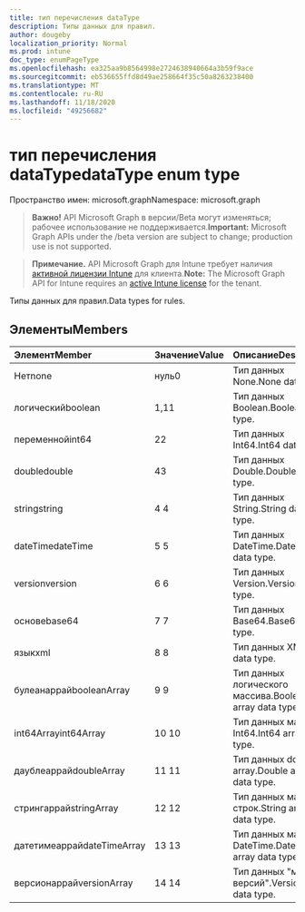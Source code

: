 ```yaml
---
title: тип перечисления dataType
description: Типы данных для правил.
author: dougeby
localization_priority: Normal
ms.prod: intune
doc_type: enumPageType
ms.openlocfilehash: ea325aa9b8564998e2724638940664a3b59f9ace
ms.sourcegitcommit: eb536655ffd8d49ae258664f35c50a8263238400
ms.translationtype: MT
ms.contentlocale: ru-RU
ms.lasthandoff: 11/18/2020
ms.locfileid: "49256682"
---
```

# <a name="datatype-enum-type"></a><span data-ttu-id="691fd-103">тип перечисления dataType</span><span class="sxs-lookup"><span data-stu-id="691fd-103">dataType enum type</span></span>

<span data-ttu-id="691fd-104">Пространство имен: microsoft.graph</span><span class="sxs-lookup"><span data-stu-id="691fd-104">Namespace: microsoft.graph</span></span>

> <span data-ttu-id="691fd-105">**Важно!** API Microsoft Graph в версии/Beta могут изменяться; рабочее использование не поддерживается.</span><span class="sxs-lookup"><span data-stu-id="691fd-105">**Important:** Microsoft Graph APIs under the /beta version are subject to change; production use is not supported.</span></span>

> <span data-ttu-id="691fd-106">**Примечание.** API Microsoft Graph для Intune требует наличия [активной лицензии Intune](https://go.microsoft.com/fwlink/?linkid=839381) для клиента.</span><span class="sxs-lookup"><span data-stu-id="691fd-106">**Note:** The Microsoft Graph API for Intune requires an [active Intune license](https://go.microsoft.com/fwlink/?linkid=839381) for the tenant.</span></span>

<span data-ttu-id="691fd-107">Типы данных для правил.</span><span class="sxs-lookup"><span data-stu-id="691fd-107">Data types for rules.</span></span>

## <a name="members"></a><span data-ttu-id="691fd-108">Элементы</span><span class="sxs-lookup"><span data-stu-id="691fd-108">Members</span></span>
|<span data-ttu-id="691fd-109">Элемент</span><span class="sxs-lookup"><span data-stu-id="691fd-109">Member</span></span>|<span data-ttu-id="691fd-110">Значение</span><span class="sxs-lookup"><span data-stu-id="691fd-110">Value</span></span>|<span data-ttu-id="691fd-111">Описание</span><span class="sxs-lookup"><span data-stu-id="691fd-111">Description</span></span>|
|:---|:---|:---|
|<span data-ttu-id="691fd-112">Нет</span><span class="sxs-lookup"><span data-stu-id="691fd-112">none</span></span>|<span data-ttu-id="691fd-113">нуль</span><span class="sxs-lookup"><span data-stu-id="691fd-113">0</span></span>|<span data-ttu-id="691fd-114">Тип данных None.</span><span class="sxs-lookup"><span data-stu-id="691fd-114">None data type.</span></span>|
|<span data-ttu-id="691fd-115">логический</span><span class="sxs-lookup"><span data-stu-id="691fd-115">boolean</span></span>|<span data-ttu-id="691fd-116">1,1</span><span class="sxs-lookup"><span data-stu-id="691fd-116">1</span></span>|<span data-ttu-id="691fd-117">Тип данных Boolean.</span><span class="sxs-lookup"><span data-stu-id="691fd-117">Boolean data type.</span></span>|
|<span data-ttu-id="691fd-118">переменной</span><span class="sxs-lookup"><span data-stu-id="691fd-118">int64</span></span>|<span data-ttu-id="691fd-119">2</span><span class="sxs-lookup"><span data-stu-id="691fd-119">2</span></span>|<span data-ttu-id="691fd-120">Тип данных Int64.</span><span class="sxs-lookup"><span data-stu-id="691fd-120">Int64 data type.</span></span>|
|<span data-ttu-id="691fd-121">double</span><span class="sxs-lookup"><span data-stu-id="691fd-121">double</span></span>|<span data-ttu-id="691fd-122">4</span><span class="sxs-lookup"><span data-stu-id="691fd-122">3</span></span>|<span data-ttu-id="691fd-123">Тип данных Double.</span><span class="sxs-lookup"><span data-stu-id="691fd-123">Double data type.</span></span>|
|<span data-ttu-id="691fd-124">string</span><span class="sxs-lookup"><span data-stu-id="691fd-124">string</span></span>|<span data-ttu-id="691fd-125">4 </span><span class="sxs-lookup"><span data-stu-id="691fd-125">4</span></span>|<span data-ttu-id="691fd-126">Тип данных String.</span><span class="sxs-lookup"><span data-stu-id="691fd-126">String data type.</span></span>|
|<span data-ttu-id="691fd-127">dateTime</span><span class="sxs-lookup"><span data-stu-id="691fd-127">dateTime</span></span>|<span data-ttu-id="691fd-128">5 </span><span class="sxs-lookup"><span data-stu-id="691fd-128">5</span></span>|<span data-ttu-id="691fd-129">Тип данных DateTime.</span><span class="sxs-lookup"><span data-stu-id="691fd-129">DateTime data type.</span></span>|
|<span data-ttu-id="691fd-130">version</span><span class="sxs-lookup"><span data-stu-id="691fd-130">version</span></span>|<span data-ttu-id="691fd-131">6 </span><span class="sxs-lookup"><span data-stu-id="691fd-131">6</span></span>|<span data-ttu-id="691fd-132">Тип данных Version.</span><span class="sxs-lookup"><span data-stu-id="691fd-132">Version data type.</span></span>|
|<span data-ttu-id="691fd-133">основе</span><span class="sxs-lookup"><span data-stu-id="691fd-133">base64</span></span>|<span data-ttu-id="691fd-134">7 </span><span class="sxs-lookup"><span data-stu-id="691fd-134">7</span></span>|<span data-ttu-id="691fd-135">Тип данных Base64.</span><span class="sxs-lookup"><span data-stu-id="691fd-135">Base64 data type.</span></span>|
|<span data-ttu-id="691fd-136">язык</span><span class="sxs-lookup"><span data-stu-id="691fd-136">xml</span></span>|<span data-ttu-id="691fd-137">8 </span><span class="sxs-lookup"><span data-stu-id="691fd-137">8</span></span>|<span data-ttu-id="691fd-138">Тип данных XML.</span><span class="sxs-lookup"><span data-stu-id="691fd-138">Xml data type.</span></span>|
|<span data-ttu-id="691fd-139">булеанаррай</span><span class="sxs-lookup"><span data-stu-id="691fd-139">booleanArray</span></span>|<span data-ttu-id="691fd-140">9 </span><span class="sxs-lookup"><span data-stu-id="691fd-140">9</span></span>|<span data-ttu-id="691fd-141">Тип данных логического массива.</span><span class="sxs-lookup"><span data-stu-id="691fd-141">Boolean array data type.</span></span>|
|<span data-ttu-id="691fd-142">int64Array</span><span class="sxs-lookup"><span data-stu-id="691fd-142">int64Array</span></span>|<span data-ttu-id="691fd-143">10 </span><span class="sxs-lookup"><span data-stu-id="691fd-143">10</span></span>|<span data-ttu-id="691fd-144">Тип данных массива Int64.</span><span class="sxs-lookup"><span data-stu-id="691fd-144">Int64 array data type.</span></span>|
|<span data-ttu-id="691fd-145">даублеаррай</span><span class="sxs-lookup"><span data-stu-id="691fd-145">doubleArray</span></span>|<span data-ttu-id="691fd-146">11 </span><span class="sxs-lookup"><span data-stu-id="691fd-146">11</span></span>|<span data-ttu-id="691fd-147">Тип данных double array.</span><span class="sxs-lookup"><span data-stu-id="691fd-147">Double array data type.</span></span>|
|<span data-ttu-id="691fd-148">стрингаррай</span><span class="sxs-lookup"><span data-stu-id="691fd-148">stringArray</span></span>|<span data-ttu-id="691fd-149">12 </span><span class="sxs-lookup"><span data-stu-id="691fd-149">12</span></span>|<span data-ttu-id="691fd-150">Тип данных массива строк.</span><span class="sxs-lookup"><span data-stu-id="691fd-150">String array data type.</span></span>|
|<span data-ttu-id="691fd-151">датетимеаррай</span><span class="sxs-lookup"><span data-stu-id="691fd-151">dateTimeArray</span></span>|<span data-ttu-id="691fd-152">13 </span><span class="sxs-lookup"><span data-stu-id="691fd-152">13</span></span>|<span data-ttu-id="691fd-153">Тип данных массива DateTime.</span><span class="sxs-lookup"><span data-stu-id="691fd-153">DateTime array data type.</span></span>|
|<span data-ttu-id="691fd-154">версионаррай</span><span class="sxs-lookup"><span data-stu-id="691fd-154">versionArray</span></span>|<span data-ttu-id="691fd-155">14 </span><span class="sxs-lookup"><span data-stu-id="691fd-155">14</span></span>|<span data-ttu-id="691fd-156">Тип данных "массив версий".</span><span class="sxs-lookup"><span data-stu-id="691fd-156">Version array data type.</span></span>|




